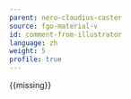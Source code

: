 ```yaml
---
parent: nero-claudius-caster
source: fgo-material-v
id: comment-from-illustrator
language: zh
weight: 5
profile: true
---
```


{{missing}}
